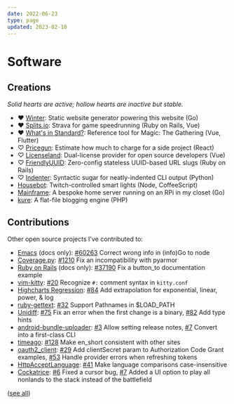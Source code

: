 ```yaml
---
date: 2022-06-23
type: page
updated: 2023-02-10
---
```


# Software

## Creations

_Solid hearts are active; hollow hearts are inactive but stable._

- ♥ [Winter](https://twos.dev/winter): Static website generator powering this
  website (Go)
- ♥ [Splits.io](https://splits.io): Strava for game speedrunning (Ruby on Rails,
  Vue)
- ♥ [What's in Standard?](https://whatsinstandard.com): Reference tool for
  Magic: The Gathering (Vue, Flutter)
- ♡ [Pricegun](https://pricegun.twos.dev): Estimate how much to charge for a
  side project (React)
- ♡ [Licenseland](https://license.land): Dual-license provider for open source
  developers (Vue)
- ♡ [FriendlyUUID](https://github.com/glacials/friendly_uuid): Zero-config
  stateless UUID-based URL slugs (Ruby on Rails)
- ♡ [Indenter](https://github.com/glacials/indenter): Syntactic sugar for
  neatly-indented CLI output (Python)
- [Housebot](https://github.com/glacials/housebot): Twitch-controlled smart
  lights (Node, CoffeeScript)
- [Mainframe](https://github.com/glacials/mainframe): A bespoke home server
  running on an RPi in my closet (Go)
- [kure](https://github.com/glacials/kure): A flat-file blogging engine (PHP)

## Contributions

Other open source projects I've contributed to:

- [Emacs](https://debbugs.gnu.org/cgi/bugreport.cgi?bug=60263) (docs only):
  [#60263](https://debbugs.gnu.org/cgi/bugreport.cgi?bug=60263) Correct wrong info in (info)Go to node
- [Coverage.py](https://github.com/nedbat/coveragepy):
  [#1210](https://github.com/nedbat/coveragepy/pull/1210) Fix an incompatibility with pyarmor
- [Ruby on Rails](https://github.com/rails/rails) (docs only):
  [#37190](https://github.com/rails/rails/pull/37190) Fix a button_to documentation example
- [vim-kitty](https://github.com/fladson/vim-kitty):
  [#20](https://github.com/fladson/vim-kitty/pull/20) Recognize `#:` comment syntax in `kitty.conf`
- [Highcharts Regression](https://github.com/streamlinesocial/highcharts-regression):
  [#84](https://github.com/streamlinesocial/highcharts-regression/pull/84) Add extrapolation for exponential, linear, power, & log
- [ruby-gettext](https://github.com/ruby-gettext/gettext):
  [#32](https://github.com/ruby-gettext/gettext/pull/32) Support Pathnames in $LOAD_PATH
- [Unidiff](https://github.com/matiasb/python-unidiff):
  [#75](https://github.com/matiasb/python-unidiff/pull/75) Fix an error when the first change is a binary,
  [#82](https://github.com/matiasb/python-unidiff/pull/82) Add type hints
- [android-bundle-uploader](https://github.com/german1608/android-bundle-uploader):
  [#3](https://github.com/german1608/android-bundle-uploader/pull/3) Allow setting release notes,
  [#7](https://github.com/german1608/android-bundle-uploader/pull/7) Convert into a first-class CLI
- [timeago](https://github.com/andresaraujo/timeago.dart):
  [#128](https://github.com/andresaraujo/timeago.dart/pull/128) Make en_short
  consistent with other sites
- [oauth2_client](https://github.com/teranetsrl/oauth2_client):
  [#29](https://github.com/teranetsrl/oauth2_client/pull/29) Add clientSecret param to Authorization Code Grant examples,
  [#53](https://github.com/teranetsrl/oauth2_client/pull/53) Handle provider
  errors when refreshing tokens
- [HttpAcceptLanguage](https://github.com/iain/http_accept_language):
  [#41](https://github.com/iain/http_accept_language/pull/41) Make language comparisons case-insensitive
- [Cockatrice](https://github.com/Cockatrice/Cockatrice):
  [#6](https://github.com/Cockatrice/Cockatrice/pull/6) Fixed a cursor bug,
  [#7](https://github.com/Cockatrice/Cockatrice/pull/7) Added a UI option to play all nonlands to the stack instead of the battlefield

([see all](https://github.com/search?o=desc&q=is%3Apr+author%3Aglacials+archived%3Afalse+is%3Aclosed+-user%3Ayourbase+-user%3Aglacials+&s=created&type=Issues))
